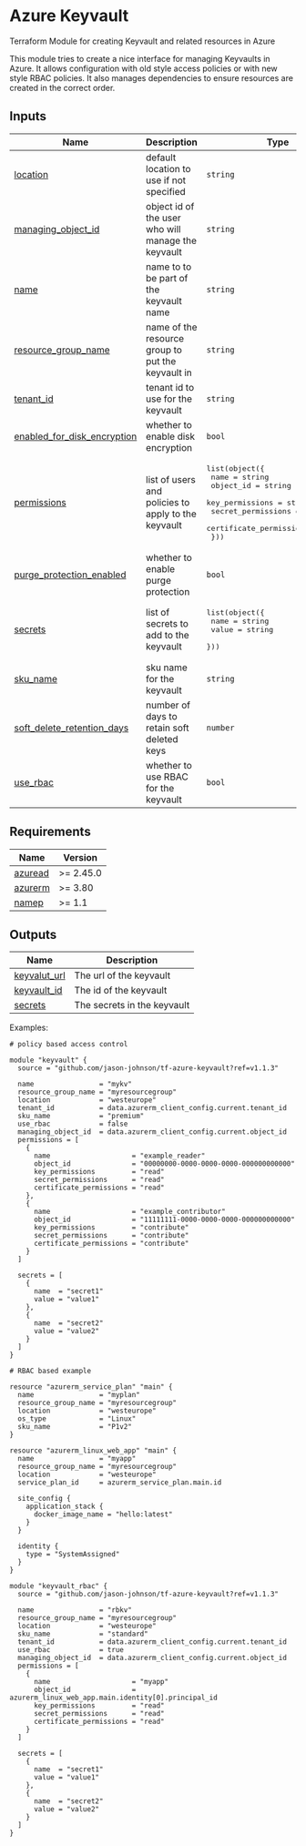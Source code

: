 <!-- BEGIN_TF_DOCS -->
# Azure Keyvault

Terraform Module for creating Keyvault and related resources in Azure

This module tries to create a nice interface for managing Keyvaults in Azure. It
allows configuration with old style access policies or with new style RBAC policies.
It also manages dependencies to ensure resources are created in the correct order.
## Inputs

| Name | Description | Type | Default | Required |
|------|-------------|------|---------|:--------:|
| <a name="input_location"></a> [location](#input\_location) | default location to use if not specified | `string` | n/a | yes |
| <a name="input_managing_object_id"></a> [managing\_object\_id](#input\_managing\_object\_id) | object id of the user who will manage the keyvault | `string` | n/a | yes |
| <a name="input_name"></a> [name](#input\_name) | name to to be part of the keyvault name | `string` | n/a | yes |
| <a name="input_resource_group_name"></a> [resource\_group\_name](#input\_resource\_group\_name) | name of the resource group to put the keyvault in | `string` | n/a | yes |
| <a name="input_tenant_id"></a> [tenant\_id](#input\_tenant\_id) | tenant id to use for the keyvault | `string` | n/a | yes |
| <a name="input_enabled_for_disk_encryption"></a> [enabled\_for\_disk\_encryption](#input\_enabled\_for\_disk\_encryption) | whether to enable disk encryption | `bool` | `true` | no |
| <a name="input_permissions"></a> [permissions](#input\_permissions) | list of users and policies to apply to the keyvault | <pre>list(object({<br>    name                    = string<br>    object_id               = string<br>    key_permissions         = string<br>    secret_permissions      = string<br>    certificate_permissions = string<br>  }))</pre> | `[]` | no |
| <a name="input_purge_protection_enabled"></a> [purge\_protection\_enabled](#input\_purge\_protection\_enabled) | whether to enable purge protection | `bool` | `false` | no |
| <a name="input_secrets"></a> [secrets](#input\_secrets) | list of secrets to add to the keyvault | <pre>list(object({<br>    name  = string<br>    value = string<br>  }))</pre> | `[]` | no |
| <a name="input_sku_name"></a> [sku\_name](#input\_sku\_name) | sku name for the keyvault | `string` | `"standard"` | no |
| <a name="input_soft_delete_retention_days"></a> [soft\_delete\_retention\_days](#input\_soft\_delete\_retention\_days) | number of days to retain soft deleted keys | `number` | `7` | no |
| <a name="input_use_rbac"></a> [use\_rbac](#input\_use\_rbac) | whether to use RBAC for the keyvault | `bool` | `true` | no |
## Requirements

| Name | Version |
|------|---------|
| <a name="requirement_azuread"></a> [azuread](#requirement\_azuread) | >= 2.45.0 |
| <a name="requirement_azurerm"></a> [azurerm](#requirement\_azurerm) | >= 3.80 |
| <a name="requirement_namep"></a> [namep](#requirement\_namep) | >= 1.1 |
## Outputs

| Name | Description |
|------|-------------|
| <a name="output_keyvalut_url"></a> [keyvalut\_url](#output\_keyvalut\_url) | The url of the keyvault |
| <a name="output_keyvault_id"></a> [keyvault\_id](#output\_keyvault\_id) | The id of the keyvault |
| <a name="output_secrets"></a> [secrets](#output\_secrets) | The secrets in the keyvault |


Examples:

```hcl
# policy based access control

module "keyvault" {
  source = "github.com/jason-johnson/tf-azure-keyvault?ref=v1.1.3"

  name                = "mykv"
  resource_group_name = "myresourcegroup"
  location            = "westeurope"
  tenant_id           = data.azurerm_client_config.current.tenant_id
  sku_name            = "premium"
  use_rbac            = false
  managing_object_id  = data.azurerm_client_config.current.object_id
  permissions = [
    {
      name                    = "example_reader"
      object_id               = "00000000-0000-0000-0000-000000000000"
      key_permissions         = "read"
      secret_permissions      = "read"
      certificate_permissions = "read"
    },
    {
      name                    = "example_contributor"
      object_id               = "11111111-0000-0000-0000-000000000000"
      key_permissions         = "contribute"
      secret_permissions      = "contribute"
      certificate_permissions = "contribute"
    }
  ]

  secrets = [
    {
      name  = "secret1"
      value = "value1"
    },
    {
      name  = "secret2"
      value = "value2"
    }
  ]
}

# RBAC based example

resource "azurerm_service_plan" "main" {
  name                = "myplan"
  resource_group_name = "myresourcegroup"
  location            = "westeurope"
  os_type             = "Linux"
  sku_name            = "P1v2"
}

resource "azurerm_linux_web_app" "main" {
  name                = "myapp"
  resource_group_name = "myresourcegroup"
  location            = "westeurope"
  service_plan_id     = azurerm_service_plan.main.id

  site_config {
    application_stack {
      docker_image_name = "hello:latest"
    }
  }

  identity {
    type = "SystemAssigned"
  }
}

module "keyvault_rbac" {
  source = "github.com/jason-johnson/tf-azure-keyvault?ref=v1.1.3"

  name                = "rbkv"
  resource_group_name = "myresourcegroup"
  location            = "westeurope"
  sku_name            = "standard"
  tenant_id           = data.azurerm_client_config.current.tenant_id
  use_rbac            = true
  managing_object_id  = data.azurerm_client_config.current.object_id
  permissions = [
    {
      name                    = "myapp"
      object_id               = azurerm_linux_web_app.main.identity[0].principal_id
      key_permissions         = "read"
      secret_permissions      = "read"
      certificate_permissions = "read"
    }
  ]

  secrets = [
    {
      name  = "secret1"
      value = "value1"
    },
    {
      name  = "secret2"
      value = "value2"
    }
  ]
}
```  
<!-- END_TF_DOCS -->
